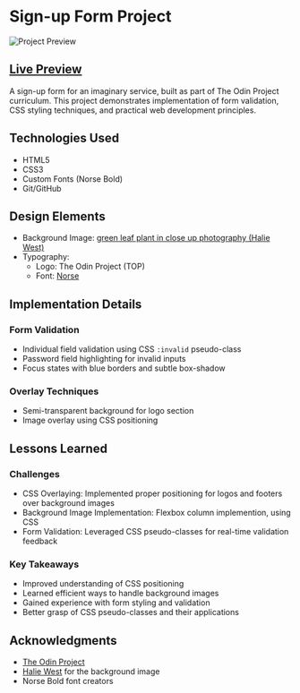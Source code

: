 # Sign-up Form Project

![Project Preview](https://github.com/user-attachments/assets/a9f1a3d4-c458-4c72-a2e1-1193fa49536a)

## [Live Preview](https://ansidian.github.io/sign-up-form/)

A sign-up form for an imaginary service, built as part of The Odin Project curriculum. This project demonstrates implementation of form validation, CSS styling techniques, and practical web development principles.

## Technologies Used

- HTML5
- CSS3
- Custom Fonts (Norse Bold)
- Git/GitHub

## Design Elements

- Background Image: [green leaf plant in close up photography (Halie West)](https://unsplash.com/photos/green-leaf-plant-in-close-up-photography-25xggax4bSA)
- Typography:
  - Logo: The Odin Project (TOP)
  - Font: [Norse](https://www.dafont.com/norse.font)

## Implementation Details

### Form Validation
- Individual field validation using CSS `:invalid` pseudo-class
- Password field highlighting for invalid inputs
- Focus states with blue borders and subtle box-shadow

### Overlay Techniques
- Semi-transparent background for logo section
- Image overlay using CSS positioning

## Lessons Learned

### Challenges
- CSS Overlaying: Implemented proper positioning for logos and footers over background images
- Background Image Implementation: Flexbox column implemention, using CSS
- Form Validation: Leveraged CSS pseudo-classes for real-time validation feedback

### Key Takeaways
- Improved understanding of CSS positioning
- Learned efficient ways to handle background images
- Gained experience with form styling and validation
- Better grasp of CSS pseudo-classes and their applications

## Acknowledgments

- [The Odin Project](https://www.theodinproject.com/)
- [Halie West](https://unsplash.com/photos/green-leaf-plant-in-close-up-photography-25xggax4bSA) for the background image
- Norse Bold font creators

